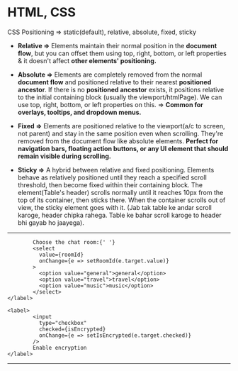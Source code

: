 # HTML, CSS

CSS Positioning => static(default), relative, absolute, fixed, sticky

- **Relative =>** Elements maintain their normal position in the **document flow**, but you can offset them using top, right, bottom, or left properties & it doesn't affect **other elements' positioning.**

- **Absolute =>** Elements are completely removed from the normal **document flow** and positioned relative to their nearest **positioned ancestor**. If there is no **positioned ancestor** exists, it positions relative to the initial containing block (usually the viewport/htmlPage). We can use top, right, bottom, or left properties on this. => **Common for overlays, tooltips, and dropdown menus.**

- **Fixed =>** Elements are positioned relative to the viewport(a/c to screen, not parent) and stay in the same position even when scrolling. They're removed from the document flow like absolute elements. **Perfect for navigation bars, floating action buttons, or any UI element that should remain visible during scrolling.**

- **Sticky =>** A hybrid between relative and fixed positioning. Elements behave as relatively positioned until they reach a specified scroll threshold, then become fixed within their containing block. The element(Table's header) scrolls normally until it reaches 10px from the top of its container, then sticks there. When the container scrolls out of view, the sticky element goes with it. (Jab tak table ke andar scroll karoge, header chipka rahega. Table ke bahar scroll karoge to header bhi gayab ho jaayega).


-----

```<label>
        Choose the chat room:{' '}
        <select
          value={roomId}
          onChange={e => setRoomId(e.target.value)}
        >
          <option value="general">general</option>
          <option value="travel">travel</option>
          <option value="music">music</option>
        </select>
</label>

<label>
        <input
          type="checkbox"
          checked={isEncrypted}
          onChange={e => setIsEncrypted(e.target.checked)}
        />
        Enable encryption
</label>
```

-----

      
